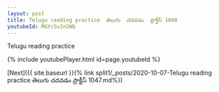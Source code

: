 ```yaml
---
layout: post
title: Telugu reading practice  తెలుగు  చదవడం  ప్రాక్టీస్ 1048
youtubeId: MGYcSv2n2WQ
---
```

 
 
Telugu reading practice
 
 
 
 
 


{% include youtubePlayer.html id=page.youtubeId %}
 
[Next]({{ site.baseurl }}{% link  split1/_posts/2020-10-07-Telugu reading practice  తెలుగు  చదవడం  ప్రాక్టీస్ 1047.md%})
 
